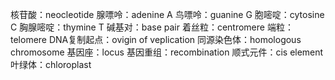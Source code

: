 核苷酸：neocleotide
腺嘌呤：adenine A
鸟嘌呤：guanine G
胞嘧啶：cytosine C
胸腺嘧啶：thymine T
碱基对：base pair
着丝粒：centromere
端粒：telomere
DNA复制起点：ovigin of veplication
同源染色体：homologous chromosome
基因座：locus
基因重组：recombination
顺式元件：cis element
叶绿体：chloroplast

